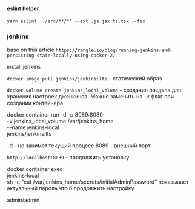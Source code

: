 #### eslint helper

`yarn eslint './src/**/*' --ext .js.jsx.ts.tsx --fix`

### jenkins

base on this article `https://rangle.io/blog/running-jenkins-and-persisting-state-locally-using-docker-2/`

install jenkins

`docker image pull jenkins/jenkins:lts` - статический образ

`docker volume create jenkins_local_volume` - создания раздела для хранения настроек дженкинса. Можно заменить на -v флаг при создании контейнера

docker container run -d -p 8089:8080 \
 -v jenkins_local_volume:/var/jenkins_home \
 --name jenkins-local \
 jenkins/jenkins:lts

-d - не занимет текущий процесс
8089 - внешний порт

`http://localhost:8089` - продолжить установку

docker container exec \
 jenkins-local \
 sh -c "cat /var/jenkins_home/secrets/initialAdminPassword"
показывает актуальный пароль что б продолжить настройку

admin/admin

